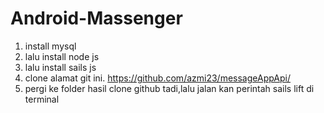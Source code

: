 # Android-Massenger

1. install mysql
2. lalu install node js
3. lalu install sails js
4. clone alamat git ini.  https://github.com/azmi23/messageAppApi/
5. pergi ke folder hasil clone github tadi,lalu jalan kan perintah sails lift di terminal
